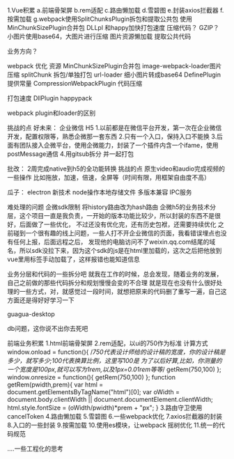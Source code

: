 1.Vue积累
a.前端骨架屏
b.rem适配
c.路由懒加载
d.雪碧图
e.封装axios拦截器
f.按需加载
g.webpack使用SplitChunksPlugin拆包和提取公共包
使用MinChunkSizePlugin合并包
DLLpl 和happy加快打包速度
压缩代码？
GZIP？
小图片使用base64，大图片进行压缩
图片资源懒加载
提取公共代码

业务方向？


webpack 优化
资源
MinChunkSizePlugin合并包
image-webpack-loader图片压缩
splitChunk 拆包/单独打包
url-loader 细小图片转成base64
DefinePlugin 提供常量
CompressionWebpackPlugin 代码压缩

打包速度
DllPlugin
happypack


webpack plugin和loader的区别



挑战的点
好未来： 企业微信 H5
1.以前都是在微信平台开发，第一次在企业微信开发，配置权限等，熟悉企微那一套东西
2.只有一个入口，保持入口不能换
3.后面有团队接入企微平台，使用企微能力，封装了一个插件内含一个ifame，使用postMessage通信
4.用gitsub拆分 并一起打包

批改：
2周完成native到h5的全功能转换 
挑战的点 
原生video和audio完成视频的一些操作 比如拖放，加速，倍速，全屏等（时间有限，用框架自由度不高）

瓜子：
electron 
新技术
node操作本地存储文件
多版本兼容
IPC服务

难处理的问题
企微sdk限制 将history路由改为hash路由
企微h5的业务技术分层，这个项目一直是我负责，一开始的版本功能比较少，所以封装的东西不是很好，后面做了一些优化，
不过还没有优化完，还有历史包袱，还需要持续优化
之前碰到一个很有趣的线上问题，一些人打不开企业微信的页面，我看错误埋点也没有任何上报，后面远程之后，
发现他的电脑访问不了weixin.qq.com结尾的域名，所以sdk没拉下来，因为这个sdk的js是在html里加载的，这次之后把他放到vue里用标签手动加载了，这样报错也能知道信息

业务分层和代码的一些拆分吧
就我在工作的时候，总会发现，随着业务的发展，自己之前做的那些代码拆分和规划慢慢会变的不合理
就是现在也没有什么很好处理的一些方式，对，就感觉过一段时间，就想把原来的代码删了重写一遍，自己这方面还是得好好学习一下


guagua-desktop

db问题，这你说不出你去死吧

前端业务积累
1.html前端骨架屏
2.rem适配，以ui的750作为标准 计算方式
window.onload = function(){
    /*750代表设计师给的设计稿的宽度，你的设计稿是多少，就写多少;100代表换算比例，这里写100是
      为了以后好算,比如，你测量的一个宽度是100px,就可以写为1rem,以及1px=0.01rem等等*/
    getRem(750,100)
};
window.onresize = function(){
    getRem(750,100)
};
function getRem(pwidth,prem){
    var html = document.getElementsByTagName("html")[0];
    var oWidth = document.body.clientWidth || document.documentElement.clientWidth;
    html.style.fontSize = (oWidth/pwidth)*prem + "px";
}
3.路由守卫使用cancelToken
4.路由懒加载
5.雪碧图
6.一些webpack优化
7.axios拦截器的封装
8.入口的一些封装
9.按需加载
10.使用es模块，让webpack 摇树优化
11.统一的代码规范



....一些工程化的思考







